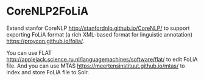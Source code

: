 # CoreNLP2FoLiA
Extend stanfor CoreNLP http://stanfordnlp.github.io/CoreNLP/ to support exporting FoLiA format (a rich XML-based format for linguistic annotation) https://proycon.github.io/folia/.

You can use FLAT http://applejack.science.ru.nl/languagemachines/software/flat/ to edit FoLiA file. And you can use MTAS https://meertensinstituut.github.io/mtas/ to index and store FoLiA file to Solr.
